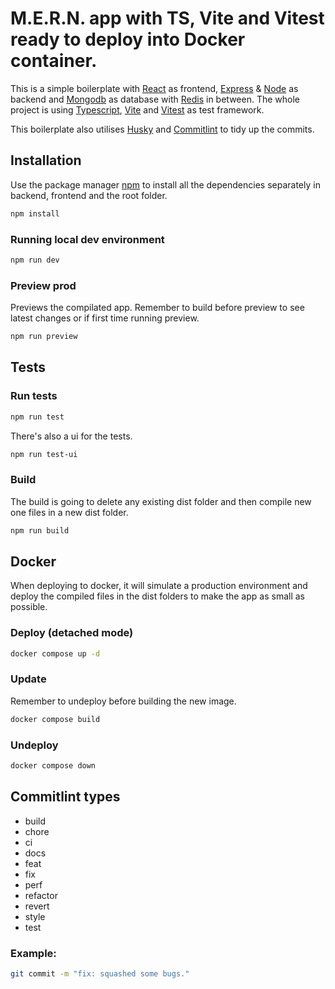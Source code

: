 # M.E.R.N. app with TS, Vite and Vitest ready to deploy into Docker container.

This is a simple boilerplate with [React](https://reactjs.org/) as frontend, [Express](https://expressjs.com/) & [Node](https://nodejs.org/en/) as backend and [Mongodb](https://www.mongodb.com/) as database with [Redis](https://redis.io/) in between. The whole project is using [Typescript](https://www.typescriptlang.org/), [Vite](https://vitejs.dev/) and [Vitest](https://vitest.dev/) as test framework.

This boilerplate also utilises [Husky](https://typicode.github.io/husky/#/) and [Commitlint](https://commitlint.js.org/#/) to tidy up the commits.

## Installation

Use the package manager [npm](https://www.npmjs.com/) to install all the dependencies separately in backend, frontend and the root folder.

```bash
npm install
```

### Running local dev environment

```bash
npm run dev
```

### Preview prod

Previews the compilated app. Remember to build before preview to see latest changes or if first time running preview.

```bash
npm run preview
```

## Tests

### Run tests

```bash
npm run test
```

There's also a ui for the tests.

```bash
npm run test-ui
```

### Build

The build is going to delete any existing dist folder and then compile new one files in a new dist folder.

```bash
npm run build
```

## Docker

When deploying to docker, it will simulate a production environment and deploy the compiled files in the dist folders to make the app as small as possible.

### Deploy (detached mode)

```bash
docker compose up -d
```

### Update

Remember to undeploy before building the new image.

```bash
docker compose build
```

### Undeploy

```bash
docker compose down
```

## Commitlint types

- build
- chore
- ci
- docs
- feat
- fix
- perf
- refactor
- revert
- style
- test

### Example:

```bash
git commit -m "fix: squashed some bugs."
```
